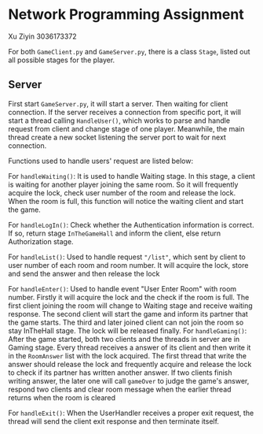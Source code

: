 # Network Programming Assignment
Xu Ziyin 3036173372

For both `GameClient.py` and `GameServer.py`, there is a class `Stage`, listed out all possible stages for the player.

## Server
First start `GameServer.py`, it will start a server. 
Then waiting for client connection. If the server receives a connection from specific port, it will start a 
thread calling `HandleUser()`, which works to parse and handle request from client and change stage of one player. Meanwhile, 
the main thread create a new socket listening the server port to wait for next connection.

Functions used to handle users' request are listed below:

For `handleWaiting()`:
It is used to handle Waiting stage. In this stage, a client is waiting for another player joining
the same room. So it will frequently acquire the lock, check user number of the room and release the lock.
When the room is full, this function will notice the waiting client and start the game.

For `handleLogIn()`:
Check whether the Authentication information is correct. If so, return stage `InTheGameHall` and inform the client, 
else return Authorization stage.

For `handleList()`:
Used to handle request `"/list"`, which sent by client to user number of each room and room number.
It will acquire the lock, store and send the answer and then release the lock

For `handleEnter()`:
Used to handle event "User Enter Room" with room number. Firstly it will acquire the lock and the check if the room is full. 
The first client joining the room will change to Waiting stage and receive waiting response. 
The second client will start the game and inform its partner that the game starts.
The third and later joined client can not join the room so stay InTheHall stage.
The lock will be released finally.
For `handleGaming()`:
After the game started, both two clients and the threads in server are in Gaming stage.
Every thread receives a answer of its client and then write it in the `RoomAnswer` list with the lock acquired.
The first thread that write the answer should release the lock and frequently acquire and release the lock 
to check if its partner has written another answer. If two clients finish writing answer, the later one will 
call `gameOver` to judge the game's answer, respond two clients and clear room message when the earlier thread 
returns when the room is cleared 

For `handleExit()`:
When the UserHandler receives a proper exit request, the thread will send the client exit response
and then terminate itself.